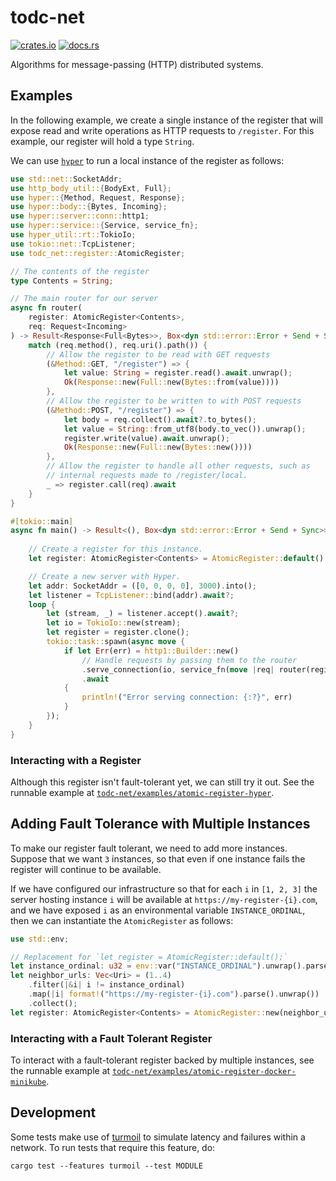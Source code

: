# todc-net

[![crates.io](https://img.shields.io/crates/v/todc-net)](https://crates.io/crates/todc-net/)
[![docs.rs](https://img.shields.io/docsrs/todc-net)](https://docs.rs/todc-net/0.1.0/todc_net/)

Algorithms for message-passing (HTTP) distributed systems.

## Examples

In the following example, we create a single instance of the register that
will expose read and write operations as HTTP requests to `/register`. For
this example, our register will hold a type `String`.

We can use [`hyper`](https://docs.rs/hyper/latest/hyper/) to run a local instance of the register as follows:

```rust
use std::net::SocketAddr;
use http_body_util::{BodyExt, Full};
use hyper::{Method, Request, Response};
use hyper::body::{Bytes, Incoming};
use hyper::server::conn::http1;
use hyper::service::{Service, service_fn};
use hyper_util::rt::TokioIo;
use tokio::net::TcpListener;
use todc_net::register::AtomicRegister;

// The contents of the register
type Contents = String;

// The main router for our server
async fn router(
    register: AtomicRegister<Contents>,
    req: Request<Incoming>
) -> Result<Response<Full<Bytes>>, Box<dyn std::error::Error + Send + Sync>> {
    match (req.method(), req.uri().path()) {
        // Allow the register to be read with GET requests
        (&Method::GET, "/register") => {
            let value: String = register.read().await.unwrap();
            Ok(Response::new(Full::new(Bytes::from(value))))
        },
        // Allow the register to be written to with POST requests
        (&Method::POST, "/register") => {
            let body = req.collect().await?.to_bytes();
            let value = String::from_utf8(body.to_vec()).unwrap();
            register.write(value).await.unwrap();
            Ok(Response::new(Full::new(Bytes::new())))
        },
        // Allow the register to handle all other requests, such as
        // internal requests made to /register/local.
        _ => register.call(req).await
    }
}

#[tokio::main]
async fn main() -> Result<(), Box<dyn std::error::Error + Send + Sync>> {
   
    // Create a register for this instance.
    let register: AtomicRegister<Contents> = AtomicRegister::default();

    // Create a new server with Hyper.
    let addr: SocketAddr = ([0, 0, 0, 0], 3000).into();
    let listener = TcpListener::bind(addr).await?;
    loop {
        let (stream, _) = listener.accept().await?;
        let io = TokioIo::new(stream);
        let register = register.clone();
        tokio::task::spawn(async move {
            if let Err(err) = http1::Builder::new()
                // Handle requests by passing them to the router
                .serve_connection(io, service_fn(move |req| router(register.clone(), req)))
                .await
            {
                println!("Error serving connection: {:?}", err)
            }
        });
    }    
}
```

### Interacting with a Register

Although this register isn't fault-tolerant yet, we can still try it out. See
the runnable example at [`todc-net/examples/atomic-register-hyper`](https://github.com/kaymanb/todc/tree/main/todc-net/examples/atomic-register-hyper).

## Adding Fault Tolerance with Multiple Instances

To make our register fault tolerant, we need to add more instances. Suppose that
we want `3` instances, so that even if one instance fails the register will
continue to be available.

If we have configured our infrastructure so that for each `i` in `[1, 2, 3]` the
server hosting instance `i` will be available at `https://my-register-{i}.com`, and
we have exposed `i` as an environmental variable `INSTANCE_ORDINAL`, then we
can instantiate the `AtomicRegister` as follows:

```rust
use std::env;

// Replacement for `let register = AtomicRegister::default();`
let instance_ordinal: u32 = env::var("INSTANCE_ORDINAL").unwrap().parse().unwrap();
let neighbor_urls: Vec<Uri> = (1..4)
    .filter(|&i| i != instance_ordinal)
    .map(|i| format!("https://my-register-{i}.com").parse().unwrap())
    .collect();
let register: AtomicRegister<Contents> = AtomicRegister::new(neighbor_urls);
```

### Interacting with a Fault Tolerant Register

To interact with a fault-tolerant register backed by multiple instances, see
the runnable example at
[`todc-net/examples/atomic-register-docker-minikube`](https://github.com/kaymanb/todc/tree/main/todc-net/examples/atomic-register-docker-minikube).

## Development

Some tests make use of [turmoil](https://github.com/tokio-rs/turmoil) to
simulate latency and failures within a network. To run tests that require this
feature, do:
```
cargo test --features turmoil --test MODULE
```
